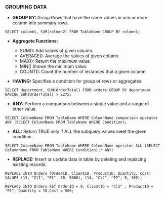 ### GROUPING DATA

* **GROUP BY:** Group Rows that have the same values in one or more column into summary rows.
```
SELECT column1, SUM(column2) FROM TableName GROUP BY column1;
```
* **Aggregate Functions:**
  - SUM(): Add values of given column.
  - AVERAGE(): Average the values of given column.
  - MAX(): Return the maximum value.
  - MIN() Shows the minimum value.
  - COUNT(): Count the number of instances that a given column

* **HAVING:** Specifies a condition for group of rows or aggregates.
```
SELECT department, SUM(OrderTotal) FROM orders GROUP BY department HAVING SUM(OrderTotal) > 2275;
```

* **ANY:** Perform a comparison between a single value and a range of other value.
```
SELECT ColumnName FROM TableName WHERE ColumnName comparison operator ANY (SELECT ColumnName FROM TableName WHERE Condition);
```

* **ALL:** Return TRUE only if ALL the subquery values meet the given condition.
```
SELECT ColumnName FROM TableName WHERE ColumnName operator ALL (SELECT ColumnName FROM TableName WHERE Condition);* ANY:
```

* **REPLACE:** Insert or update data in table by deleting and replacing existing records.
```
REPLACE INTO Orders (OrderID, ClientID, ProductID, Quantity, Cost) VALUES (13, "Cl1", "P1", 10, 5000), (14, "Cl2", "P2", 5, 100);
```
```
REPLACE INTO Orders SET OrderID = 9, ClientID = "Cl1" , ProductID = "P1", Quantity = 10,Cost = 500;
```
